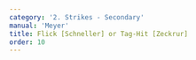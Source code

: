 ```yaml
---
category: '2. Strikes - Secondary'
manual: 'Meyer'
title: Flick [Schneller] or Tag-Hit [Zeckrur]
order: 10
---
```


<link rel="import" href="/bower_components/polymer/polymer.html">
<link rel="import" href="shared-styles.html">

<dom-module id="{{ page.url | split:'/' | last | remove: '.html' }}-element">
  <template>
    <style include="shared-styles">
      :host {
        display: block;

        padding: 10px;
      }
    </style>

    <div class="card">
      <h1>{{ page.title }}</h1>
      <blockquote><p>The flick or Tag-Hit is not actually delivered as a cut, but is rather flicked; it is executed in the middle of combat when one has occasion, namely when you make your weapon snap at your opponent from above or from either side or from below with the flat or foible of the blade, or flick it in an arc over or under his blade.</p></blockquote>

    </div>
  </template>

  <script>
    Polymer({
      is: '{{ page.url | split:'/' | last | remove: '.html' }}-element',
    });
  </script>
</dom-module>